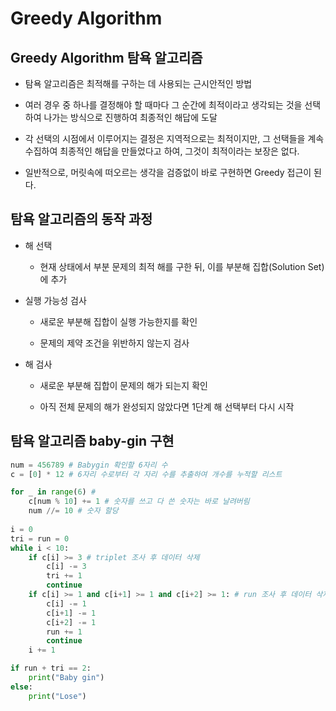 # Greedy Algorithm

[]()
---
## Greedy Algorithm 탐욕 알고리즘
- 탐욕 알고리즘은 최적해를 구하는 데 사용되는 근시안적인 방법

- 여러 경우 중 하나를 결정해야 할 때마다 그 순간에 최적이라고 생각되는 것을 선택하여 나가는 방식으로 진행하여 최종적인 해답에 도달

- 각 선택의 시점에서 이루어지는 결정은 지역적으로는 최적이지만, 그 선택들을 계속 수집하여 최종적인 해답을 만들었다고 하여, 그것이 최적이라는 보장은 없다.

- 일반적으로, 머릿속에 떠오르는 생각을 검증없이 바로 구현하면 Greedy 접근이 된다.

## 탐욕 알고리즘의 동작 과정
- 해 선택
  - 현재 상태에서 부분 문제의 최적 해를 구한 뒤, 이를 부분해 집합(Solution Set)에 추가

- 실행 가능성 검사
  - 새로운 부분해 집합이 실행 가능한지를 확인
  
  - 문제의 제약 조건을 위반하지 않는지 검사

- 해 검사
  - 새로운 부분해 집합이 문제의 해가 되는지 확인

  - 아직 전체 문제의 해가 완성되지 않았다면 1단계 해 선택부터 다시 시작

## 탐욕 알고리즘 baby-gin 구현

```python
num = 456789 # Babygin 확인할 6자리 수
c = [0] * 12 # 6자리 수로부터 각 자리 수를 추출하여 개수를 누적할 리스트

for _ in range(6) # 
	c[num % 10] += 1 # 숫자를 쓰고 다 쓴 숫자는 바로 날려버림
	num //= 10 # 숫자 할당
	
i = 0
tri = run = 0
while i < 10:
	if c[i] >= 3 # triplet 조사 후 데이터 삭제
		c[i] -= 3
		tri += 1
		continue
	if c[i] >= 1 and c[i+1] >= 1 and c[i+2] >= 1: # run 조사 후 데이터 삭제
		c[i] -= 1
		c[i+1] -= 1
		c[i+2] -= 1
		run += 1
		continue
	i += 1

if run + tri == 2:
	print("Baby gin")
else:
	print("Lose")
```
